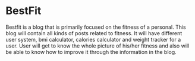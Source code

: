 # BestFit
Bestfit is a blog that is primarily focused on the fitness of a personal. This blog will contain all kinds of posts related to fitness. It will have different user system, bmi calculator, calories calculator and weight tracker for a user. User will get to know the whole picture of his/her fitness and also will be able to know how to improve it through the information in the blog. 
